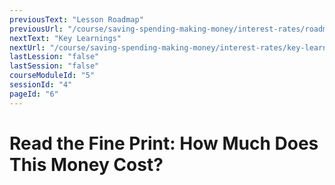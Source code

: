 ```yaml
---
previousText: "Lesson Roadmap"
previousUrl: "/course/saving-spending-making-money/interest-rates/roadmap"
nextText: "Key Learnings"
nextUrl: "/course/saving-spending-making-money/interest-rates/key-learnings"
lastLession: "false"
lastSession: "false"
courseModuleId: "5"
sessionId: "4"
pageId: "6"
---
```



# Read the Fine Print: How Much Does This Money Cost?

<sparkle-animation-player src="./animation/m2l3.js" composition="F4D7641CAE203343805D7643A8DF8461"></sparkle-animation-player>
